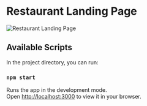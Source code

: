 # Restaurant Landing Page

![Restaurant Landing Page](https://i.ibb.co/5jxBKpw/image.png)

## Available Scripts

In the project directory, you can run:

### `npm start`

Runs the app in the development mode.\
Open [http://localhost:3000](http://localhost:3000) to view it in your browser.
